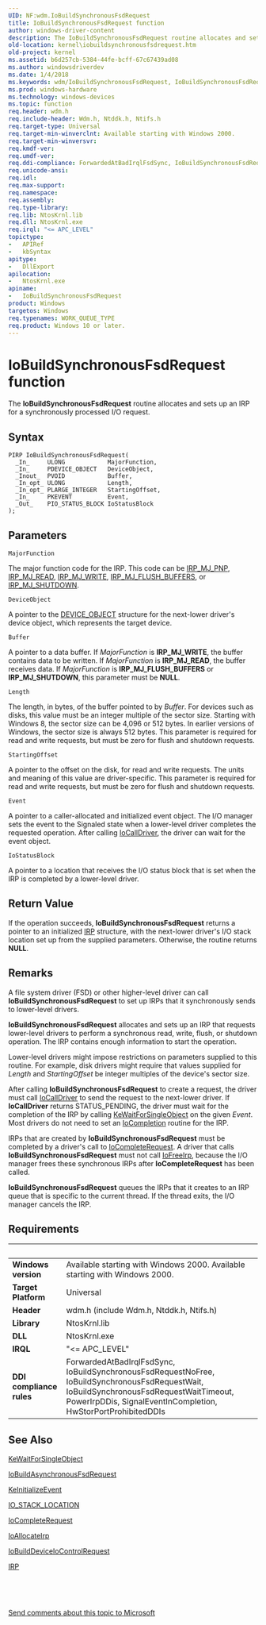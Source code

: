 ```yaml
---
UID: NF:wdm.IoBuildSynchronousFsdRequest
title: IoBuildSynchronousFsdRequest function
author: windows-driver-content
description: The IoBuildSynchronousFsdRequest routine allocates and sets up an IRP for a synchronously processed I/O request.
old-location: kernel\iobuildsynchronousfsdrequest.htm
old-project: kernel
ms.assetid: b6d257cb-5384-44fe-bcff-67c67439ad08
ms.author: windowsdriverdev
ms.date: 1/4/2018
ms.keywords: wdm/IoBuildSynchronousFsdRequest, IoBuildSynchronousFsdRequest, k104_94704d64-ce8d-4a4d-82e3-974cda66dd54.xml, IoBuildSynchronousFsdRequest routine [Kernel-Mode Driver Architecture], kernel.iobuildsynchronousfsdrequest
ms.prod: windows-hardware
ms.technology: windows-devices
ms.topic: function
req.header: wdm.h
req.include-header: Wdm.h, Ntddk.h, Ntifs.h
req.target-type: Universal
req.target-min-winverclnt: Available starting with Windows 2000.
req.target-min-winversvr: 
req.kmdf-ver: 
req.umdf-ver: 
req.ddi-compliance: ForwardedAtBadIrqlFsdSync, IoBuildSynchronousFsdRequestNoFree, IoBuildSynchronousFsdRequestWait, IoBuildSynchronousFsdRequestWaitTimeout, PowerIrpDDis, SignalEventInCompletion, HwStorPortProhibitedDDIs
req.unicode-ansi: 
req.idl: 
req.max-support: 
req.namespace: 
req.assembly: 
req.type-library: 
req.lib: NtosKrnl.lib
req.dll: NtosKrnl.exe
req.irql: "<= APC_LEVEL"
topictype:
-	APIRef
-	kbSyntax
apitype:
-	DllExport
apilocation:
-	NtosKrnl.exe
apiname:
-	IoBuildSynchronousFsdRequest
product: Windows
targetos: Windows
req.typenames: WORK_QUEUE_TYPE
req.product: Windows 10 or later.
---
```



# IoBuildSynchronousFsdRequest function
The <b>IoBuildSynchronousFsdRequest</b> routine allocates and sets up an IRP for a synchronously processed I/O request.

## Syntax

````
PIRP IoBuildSynchronousFsdRequest(
  _In_     ULONG            MajorFunction,
  _In_     PDEVICE_OBJECT   DeviceObject,
  _Inout_  PVOID            Buffer,
  _In_opt_ ULONG            Length,
  _In_opt_ PLARGE_INTEGER   StartingOffset,
  _In_     PKEVENT          Event,
  _Out_    PIO_STATUS_BLOCK IoStatusBlock
);
````

## Parameters

`MajorFunction`

The major function code for the IRP. This code can be <a href="https://msdn.microsoft.com/library/windows/hardware/ff549268">IRP_MJ_PNP</a>, <a href="https://msdn.microsoft.com/library/windows/hardware/ff549327">IRP_MJ_READ</a>, <a href="https://msdn.microsoft.com/library/windows/hardware/ff550819">IRP_MJ_WRITE</a>, <a href="https://msdn.microsoft.com/library/windows/hardware/ff549235">IRP_MJ_FLUSH_BUFFERS</a>, or <a href="https://msdn.microsoft.com/library/windows/hardware/ff549423">IRP_MJ_SHUTDOWN</a>.

`DeviceObject`

A pointer to the <a href="..\wdm\ns-wdm-_device_object.md">DEVICE_OBJECT</a> structure for the next-lower driver's device object, which represents the target device.

`Buffer`

A pointer to a data buffer. If <i>MajorFunction</i> is <b>IRP_MJ_WRITE</b>, the buffer contains data to be written. If <i>MajorFunction</i> is <b>IRP_MJ_READ</b>, the buffer receives data. If <i>MajorFunction</i> is <b>IRP_MJ_FLUSH_BUFFERS</b> or <b>IRP_MJ_SHUTDOWN</b>, this parameter must be <b>NULL</b>.

`Length`

The length, in bytes, of the buffer pointed to by <i>Buffer</i>. For devices such as disks, this value must be an integer multiple of the sector size. Starting with Windows 8, the sector size can be 4,096 or 512 bytes. In earlier versions of Windows, the sector size is always 512 bytes. This parameter is required for read and write requests, but must be zero for flush and shutdown requests.

`StartingOffset`

A pointer to the offset on the disk, for read and write requests. The units and meaning of this value are driver-specific. This parameter is required for read and write requests, but must be zero for flush and shutdown requests.

`Event`

A pointer to a caller-allocated and initialized event object. The I/O manager sets the event to the Signaled state when a lower-level driver completes the requested operation. After calling <a href="..\wdm\nf-wdm-iocalldriver.md">IoCallDriver</a>, the driver can wait for the event object.

`IoStatusBlock`

A pointer to a location that receives the I/O status block that is set when the IRP is completed by a lower-level driver.


## Return Value

If the operation succeeds, <b>IoBuildSynchronousFsdRequest</b> returns a pointer to an initialized <a href="..\wdm\ns-wdm-_irp.md">IRP</a> structure, with the next-lower driver's I/O stack location set up from the supplied parameters. Otherwise, the routine returns <b>NULL</b>.

## Remarks

A file system driver (FSD) or other higher-level driver can call <b>IoBuildSynchronousFsdRequest</b> to set up IRPs that it synchronously sends to lower-level drivers.

<b>IoBuildSynchronousFsdRequest</b> allocates and sets up an IRP that requests lower-level drivers to perform a synchronous read, write, flush, or shutdown operation. The IRP contains enough information to start the operation.

Lower-level drivers might impose restrictions on parameters supplied to this routine. For example, disk drivers might require that values supplied for <i>Length</i> and <i>StartingOffset</i> be integer multiples of the device's sector size.

After calling <b>IoBuildSynchronousFsdRequest</b> to create a request, the driver must call <a href="..\wdm\nf-wdm-iocalldriver.md">IoCallDriver</a> to send the request to the next-lower driver. If <b>IoCallDriver</b> returns STATUS_PENDING, the driver must wait for the completion of the IRP by calling <a href="..\wdm\nf-wdm-kewaitforsingleobject.md">KeWaitForSingleObject</a> on the given <i>Event</i>. Most drivers do not need to set an <a href="..\wdm\nc-wdm-io_completion_routine.md">IoCompletion</a> routine for the IRP. 

IRPs that are created by <b>IoBuildSynchronousFsdRequest</b> must be completed by a driver's call to <a href="..\wdm\nf-wdm-iocompleterequest.md">IoCompleteRequest</a>. A driver that calls <b>IoBuildSynchronousFsdRequest</b> must not call <a href="..\wdm\nf-wdm-iofreeirp.md">IoFreeIrp</a>, because the I/O manager frees these synchronous IRPs after <b>IoCompleteRequest</b> has been called. 

<b>IoBuildSynchronousFsdRequest</b> queues the IRPs that it creates to an IRP queue that is specific to the current thread. If the thread exits, the I/O manager cancels the IRP.

## Requirements
| &nbsp; | &nbsp; |
| ---- |:---- |
| **Windows version** | Available starting with Windows 2000. Available starting with Windows 2000. |
| **Target Platform** | Universal |
| **Header** | wdm.h (include Wdm.h, Ntddk.h, Ntifs.h) |
| **Library** | NtosKrnl.lib |
| **DLL** | NtosKrnl.exe |
| **IRQL** | "<= APC_LEVEL" |
| **DDI compliance rules** | ForwardedAtBadIrqlFsdSync, IoBuildSynchronousFsdRequestNoFree, IoBuildSynchronousFsdRequestWait, IoBuildSynchronousFsdRequestWaitTimeout, PowerIrpDDis, SignalEventInCompletion, HwStorPortProhibitedDDIs |

## See Also

<a href="..\wdm\nf-wdm-kewaitforsingleobject.md">KeWaitForSingleObject</a>

<a href="..\wdm\nf-wdm-iobuildasynchronousfsdrequest.md">IoBuildAsynchronousFsdRequest</a>

<a href="..\wdm\nf-wdm-keinitializeevent.md">KeInitializeEvent</a>

<a href="..\wdm\ns-wdm-_io_stack_location.md">IO_STACK_LOCATION</a>

<a href="..\wdm\nf-wdm-iocompleterequest.md">IoCompleteRequest</a>

<a href="..\wdm\nf-wdm-ioallocateirp.md">IoAllocateIrp</a>

<a href="..\wdm\nf-wdm-iobuilddeviceiocontrolrequest.md">IoBuildDeviceIoControlRequest</a>

<a href="..\wdm\ns-wdm-_irp.md">IRP</a>

 

 

<a href="mailto:wsddocfb@microsoft.com?subject=Documentation%20feedback [kernel\kernel]:%20IoBuildSynchronousFsdRequest routine%20 RELEASE:%20(1/4/2018)&amp;body=%0A%0APRIVACY STATEMENT%0A%0AWe use your feedback to improve the documentation. We don't use your email address for any other purpose, and we'll remove your email address from our system after the issue that you're reporting is fixed. While we're working to fix this issue, we might send you an email message to ask for more info. Later, we might also send you an email message to let you know that we've addressed your feedback.%0A%0AFor more info about Microsoft's privacy policy, see http://privacy.microsoft.com/en-us/default.aspx." title="Send comments about this topic to Microsoft">Send comments about this topic to Microsoft</a>